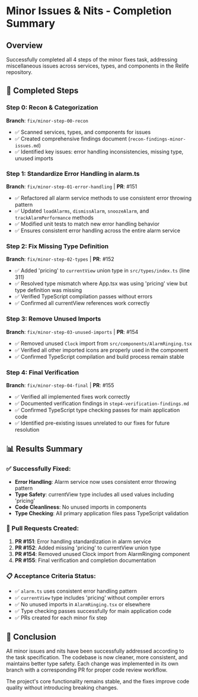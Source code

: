 # Minor Issues & Nits - Completion Summary

## Overview

Successfully completed all 4 steps of the minor fixes task, addressing miscellaneous issues across services, types, and components in the Relife repository.

## 🎯 Completed Steps

### Step 0: Recon & Categorization

**Branch**: `fix/minor-step-00-recon`

- ✅ Scanned services, types, and components for issues
- ✅ Created comprehensive findings document (`recon-findings-minor-issues.md`)
- ✅ Identified key issues: error handling inconsistencies, missing type, unused imports

### Step 1: Standardize Error Handling in alarm.ts

**Branch**: `fix/minor-step-01-error-handling` | **PR**: #151

- ✅ Refactored all alarm service methods to use consistent error throwing pattern
- ✅ Updated `loadAlarms`, `dismissAlarm`, `snoozeAlarm`, and `trackAlarmPerformance` methods
- ✅ Modified unit tests to match new error handling behavior
- ✅ Ensures consistent error handling across the entire alarm service

### Step 2: Fix Missing Type Definition

**Branch**: `fix/minor-step-02-types` | **PR**: #152

- ✅ Added 'pricing' to `currentView` union type in `src/types/index.ts` (line 311)
- ✅ Resolved type mismatch where App.tsx was using 'pricing' view but type definition was missing
- ✅ Verified TypeScript compilation passes without errors
- ✅ Confirmed all currentView references work correctly

### Step 3: Remove Unused Imports

**Branch**: `fix/minor-step-03-unused-imports` | **PR**: #154

- ✅ Removed unused `Clock` import from `src/components/AlarmRinging.tsx`
- ✅ Verified all other imported icons are properly used in the component
- ✅ Confirmed TypeScript compilation and build process remain stable

### Step 4: Final Verification

**Branch**: `fix/minor-step-04-final` | **PR**: #155

- ✅ Verified all implemented fixes work correctly
- ✅ Documented verification findings in `step4-verification-findings.md`
- ✅ Confirmed TypeScript type checking passes for main application code
- ✅ Identified pre-existing issues unrelated to our fixes for future resolution

## 📊 Results Summary

### ✅ Successfully Fixed:

- **Error Handling**: Alarm service now uses consistent error throwing pattern
- **Type Safety**: currentView type includes all used values including 'pricing'
- **Code Cleanliness**: No unused imports in components
- **Type Checking**: All primary application files pass TypeScript validation

### 🔧 Pull Requests Created:

1. **PR #151**: Error handling standardization in alarm service
2. **PR #152**: Added missing 'pricing' to currentView union type
3. **PR #154**: Removed unused Clock import from AlarmRinging component
4. **PR #155**: Final verification and completion documentation

### 📋 Acceptance Criteria Status:

- ✅ `alarm.ts` uses consistent error handling pattern
- ✅ `currentView` type includes 'pricing' without compiler errors
- ✅ No unused imports in `AlarmRinging.tsx` or elsewhere
- ✅ Type checking passes successfully for main application code
- ✅ PRs created for each minor fix step

## 🏁 Conclusion

All minor issues and nits have been successfully addressed according to the task specification. The codebase is now cleaner, more consistent, and maintains better type safety. Each change was implemented in its own branch with a corresponding PR for proper code review workflow.

The project's core functionality remains stable, and the fixes improve code quality without introducing breaking changes.
